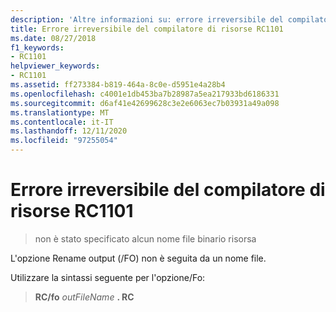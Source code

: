 ```yaml
---
description: 'Altre informazioni su: errore irreversibile del compilatore di risorse risorse RC1101'
title: Errore irreversibile del compilatore di risorse RC1101
ms.date: 08/27/2018
f1_keywords:
- RC1101
helpviewer_keywords:
- RC1101
ms.assetid: ff273384-b819-464a-8c0e-d5951e4a28b4
ms.openlocfilehash: c4001e1db453ba7b28987a5ea217933bd6186331
ms.sourcegitcommit: d6af41e42699628c3e2e6063ec7b03931a49a098
ms.translationtype: MT
ms.contentlocale: it-IT
ms.lasthandoff: 12/11/2020
ms.locfileid: "97255054"
---
```

# <a name="resource-compiler-fatal-error-rc1101"></a>Errore irreversibile del compilatore di risorse RC1101

> non è stato specificato alcun nome file binario risorsa

L'opzione Rename output (/FO) non è seguita da un nome file.

Utilizzare la sintassi seguente per l'opzione/Fo:

> **RC/fo** *outFileName* <em></em>**. RC**
